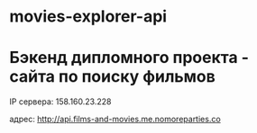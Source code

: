 # movies-explorer-api

# Бэкенд дипломного проекта - сайта по поиску фильмов

IP сервера: 158.160.23.228

адрес: http://api.films-and-movies.me.nomoreparties.co
